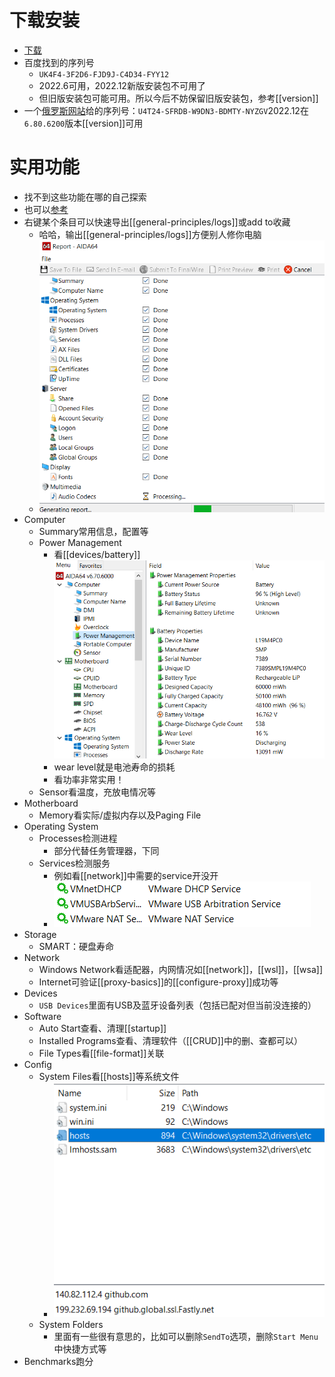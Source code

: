 # 下载安装
- [下载](https://www.aida64.com/downloads)
- 百度找到的序列号
  - `UK4F4-3F2D6-FJD9J-C4D34-FYY12`
  - 2022.6可用，2022.12新版安装包不可用了
  - 但旧版安装包可能可用。所以今后不妨保留旧版安装包，参考[[version]]
- 一个[俄罗斯网站](https://keypro2.ru/aida64-extreme-edition-keys/)给的序列号：`U4T24-SFRDB-W9DN3-BDMTY-NYZGV`2022.12在`6.80.6200`版本[[version]]可用
# 实用功能
- 找不到这些功能在哪的自己探索
- 也可以[参考](https://zhuanlan.zhihu.com/p/349488218)
- 右键某个条目可以快速导出[[general-principles/logs]]或add to收藏
  - 哈哈，输出[[general-principles/logs]]方便别人修你电脑
  - ![](report.png)
- Computer
  - Summary常用信息，配置等
  - Power Management
    - 看[[devices/battery]]![](battery.png)
    - wear level就是电池寿命的损耗
    - 看功率非常实用！
  - Sensor看温度，充放电情况等
- Motherboard
  - Memory看实际/虚拟内存以及Paging File
- Operating System
  - Processes检测进程
    - 部分代替任务管理器，下同
  - Services检测服务
    - 例如看[[network]]中需要的service开没开
    - ![](vmware-services.png)
- Storage
  - SMART：硬盘寿命
- Network
  - Windows Network看适配器，内网情况如[[network]]，[[wsl]]，[[wsa]]
  - Internet可验证[[proxy-basics]]的[[configure-proxy]]成功等
- Devices
  - `USB Devices`里面有USB及蓝牙设备列表（包括已配对但当前没连接的）
- Software
  - Auto Start查看、清理[[startup]]
  - Installed Programs查看、清理软件（[[CRUD]]中的删、查都可以）
  - File Types看[[file-format]]关联
- Config
  - System Files看[[hosts]]等系统文件
    - ![](hosts.png)
  - System Folders
    - 里面有一些很有意思的，比如可以删除`SendTo`选项，删除`Start Menu`中快捷方式等
- Benchmarks跑分